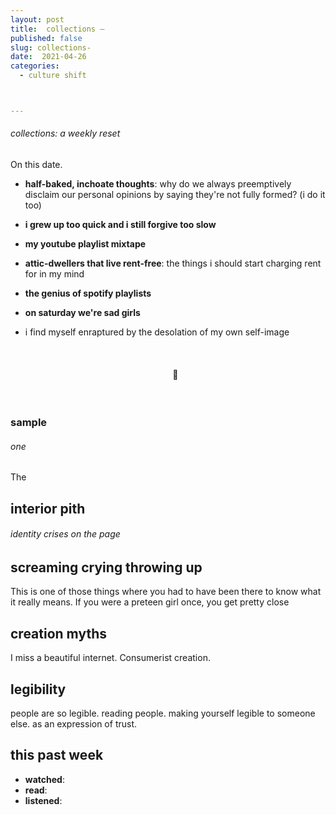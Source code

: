```yaml
---
layout: post
title:  collections — 
published: false
slug: collections-
date:  2021-04-26
categories:
  - culture shift



---
```


###### collections: a weekly reset



On this date.

- **half-baked, inchoate thoughts**: why do we always preemptively disclaim our personal opinions by saying they're not fully formed? (i do it too)

- **i grew up too quick and i still forgive too slow**

- **my youtube playlist mixtape**

- **attic-dwellers that live rent-free**: the things i should start charging rent for in my mind

- **the genius of spotify playlists**

- **on saturday we're sad girls**

- i find myself enraptured by the desolation of my own self-image

  

  

  <br />

  <h4 style="text-align:center">💌</h4>

  <!--more-->

  <br/>

### sample

###### one

The 



## interior pith

###### identity crises on the page










## screaming crying throwing up

This is one of those things where you had to have been there to know what it really means. If you were a preteen girl once, you get pretty close


## creation myths 

I miss a beautiful internet. Consumerist creation.


## legibility
people are so legible. reading people. making yourself legible to someone else. as an expression of trust.





## this past week

- **watched**: 
- **read**:
- **listened**:
